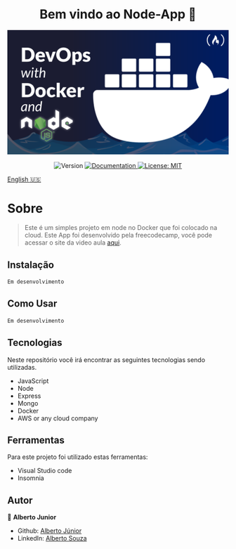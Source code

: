 <h1 align="center">Bem vindo ao Node-App 👋</h1>

![home](./resources/dockerdevops.png) 

<p align="center">
  <img alt="Version" src="https://img.shields.io/badge/version-1.0.9a:Implementing Readme file.-blue.svg?cacheSeconds=2592000" />
  <a href="Test" target="_blank">
    <img alt="Documentation" src="https://img.shields.io/badge/documentation-yes-brightgreen.svg" />
  </a>
  <a href="<img alt=&#34;GitHub&#34; src=&#34;https://img.shields.io/github/license/wayfiding/ROCKETSEAT?color=MIT&logo=MIT&logoColor=MIT&#34;>" target="_blank">
    <img alt="License: MIT" src="https://img.shields.io/badge/License-MIT-yellow.svg" />
  </a>
 
</p>

[English :us:](README.md)

# Sobre

> Este é um simples projeto em node no Docker que foi colocado na cloud. Este App foi desenvolvido pela freecodecamp, você pode acessar o site da video aula [aqui](https://www.freecodecamp.org/news/learn-docker-by-building-a-node-express-app/).

## Instalação

```sh
Em desenvolvimento
```

## Como Usar

```sh
Em desenvolvimento
```
## Tecnologias

Neste repositório você irá encontrar as seguintes tecnologias sendo utilizadas.
- JavaScript
- Node
- Express
- Mongo
- Docker
- AWS or any cloud company

## Ferramentas
Para este projeto foi utilizado estas ferramentas:
- Visual Studio code
- Insomnia

## Autor
👤 **Alberto Junior**


* Github: [Alberto Júnior](https://github.com/wayfiding)
* LinkedIn: [Alberto Souza](https://linkedin.com/in/alberto-souza)